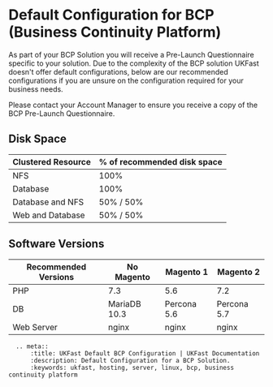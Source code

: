 # Default Configuration for BCP (Business Continuity Platform)

As part of your BCP Solution you will receive a Pre-Launch Questionnaire specific to your solution. Due to the complexity of the BCP solution UKFast doesn't offer default configurations, below are our recommended configurations if you are unsure on the configuration required for your business needs. 

Please contact your Account Manager to ensure you receive a copy of the BCP Pre-Launch Questionnaire. 

## Disk Space

Clustered Resource | % of recommended disk space
------------ | -------------
NFS	| 100%
Database | 100%
Database and NFS | 50% / 50% 
Web and Database | 50% / 50% 

## Software Versions

Recommended Versions | No Magento | Magento 1	| Magento 2
------------ | ------------- | ------------ | ------------
PHP	| 7.3 |	5.6 |	7.2
DB | MariaDB 10.3 |	Percona 5.6 |	Percona 5.7
Web Server | nginx | nginx | nginx

```eval_rst
  .. meta::
      :title: UKFast Default BCP Configuration | UKFast Documentation
      :description: Default Configuration for a BCP Solution.
      :keywords: ukfast, hosting, server, linux, bcp, business continuity platform

